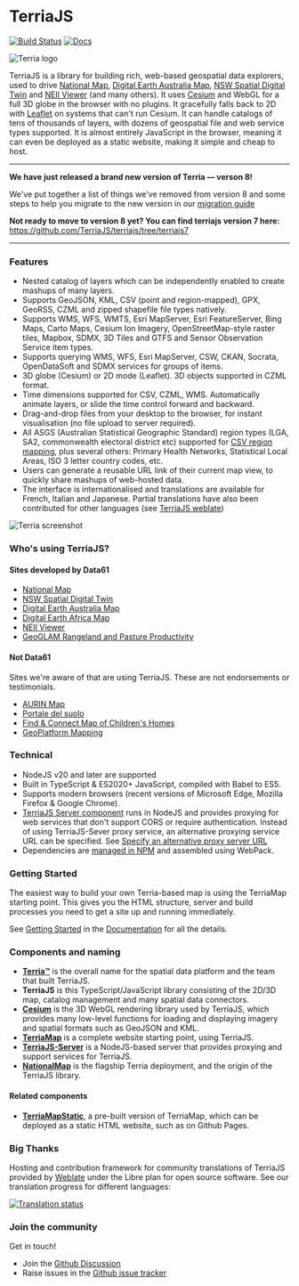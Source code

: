 # TerriaJS

[![Build Status](https://github.com/TerriaJS/terriajs/actions/workflows/ci.yml/badge.svg?branch=main&event=push)](https://github.com/TerriaJS/terriajs/actions/workflows/ci.yml) [![Docs](https://img.shields.io/badge/docs-online-blue.svg)](https://docs.terria.io/)

![Terria logo](terria-logo.png "Terria logo")

TerriaJS is a library for building rich, web-based geospatial data explorers, used to drive [National Map](https://nationalmap.gov.au), [Digital Earth Australia Map](https://maps.dea.ga.gov.au/), [NSW Spatial Digital Twin](https://nsw.digitaltwin.terria.io/) and [NEII Viewer](https://neii.gov.au/viewer/) (and many others). It uses [Cesium](https://cesiumjs.org) and WebGL for a full 3D globe in the browser with no plugins. It gracefully falls back to 2D with [Leaflet](https://leafletjs.com/) on systems that can't run Cesium. It can handle catalogs of tens of thousands of layers, with dozens of geospatial file and web service types supported. It is almost entirely JavaScript in the browser, meaning it can even be deployed as a static website, making it simple and cheap to host.

---

**We have just released a brand new version of Terria &mdash; verson 8!**

We've put together a list of things we've removed from version 8 and some steps to help you migrate to the new version in our [migration guide](https://docs.terria.io/guide/contributing/migration-guide/)

**Not ready to move to version 8 yet? You can find terriajs version 7 here:** https://github.com/TerriaJS/terriajs/tree/terriajs7

---

### Features

- Nested catalog of layers which can be independently enabled to create mashups of many layers.
- Supports GeoJSON, KML, CSV (point and region-mapped), GPX, GeoRSS, CZML and zipped shapefile file types natively.
- Supports WMS, WFS, WMTS, Esri MapServer, Esri FeatureServer, Bing Maps, Carto Maps, Cesium Ion Imagery, OpenStreetMap-style raster tiles, Mapbox, SDMX, 3D Tiles and GTFS and Sensor Observation Service item types.
- Supports querying WMS, WFS, Esri MapServer, CSW, CKAN, Socrata, OpenDataSoft and SDMX services for groups of items.
- 3D globe (Cesium) or 2D mode (Leaflet). 3D objects supported in CZML format.
- Time dimensions supported for CSV, CZML, WMS. Automatically animate layers, or slide the time control forward and backward.
- Drag-and-drop files from your desktop to the browser, for instant visualisation (no file upload to server required).
- All ASGS (Australian Statistical Geographic Standard) region types (LGA, SA2, commonwealth electoral district etc) supported for [CSV region mapping](https://github.com/TerriaJS/nationalmap/wiki/csv-geo-au), plus several others: Primary Health Networks, Statistical Local Areas, ISO 3 letter country codes, etc.
- Users can generate a reusable URL link of their current map view, to quickly share mashups of web-hosted data.
- The interface is internationalised and translations are available for French, Italian and Japanese. Partial translations have also been contributed for other languages (see [TerriaJS weblate](https://hosted.weblate.org/engage/terriajs/))

![Terria screenshot](terria-screenshot.png "Terria screenshot")

### Who's using TerriaJS?

#### Sites developed by Data61

- [National Map](https://nationalmap.gov.au)
- [NSW Spatial Digital Twin](https://nsw.digitaltwin.terria.io)
- [Digital Earth Australia Map](https://maps.dea.ga.gov.au)
- [Digital Earth Africa Map](https://maps.digitalearth.africa)
- [NEII Viewer](https://neii.org.au/viewer)
- [GeoGLAM Rangeland and Pasture Productivity](https://map.geo-rapp.org/)

#### Not Data61

Sites we're aware of that are using TerriaJS. These are not endorsements or testimonials.

- [AURIN Map](http://map.aurin.org.au/)
- [Portale del suolo](http://www.sardegnaportalesuolo.it/webgis/)
- [Find & Connect Map of Children's Homes](https://map.findandconnect.gov.au/)
- [GeoPlatform Mapping](https://terriamap.geoplatform.gov/)

### Technical

- NodeJS v20 and later are supported
- Built in TypeScript & ES2020+ JavaScript, compiled with Babel to ES5.
- Supports modern browsers (recent versions of Microsoft Edge, Mozilla Firefox & Google Chrome).
- [TerriaJS Server component](https://github.com/TerriajS/TerriaJS-Server) runs in NodeJS and provides proxying for web services that don't support CORS or require authentication. Instead of using TerriaJS-Sever proxy service, an alternative proxying service URL can be specified. See [Specify an alternative proxy server URL](/doc/connecting-to-data/cross-origin-resource-sharing.md)
- Dependencies are [managed in NPM](https://www.npmjs.com/~terria) and assembled using WebPack.

### Getting Started

The easiest way to build your own Terria-based map is using the TerriaMap starting point. This gives you the HTML structure, server and build processes you need to get a site up and running immediately.

See [Getting Started](https://docs.terria.io/guide/getting-started/) in the [Documentation](https://docs.terria.io/guide/) for all the details.

### Components and naming

- **[Terria™](http://terria.io)** is the overall name for the spatial data platform and the team that built TerriaJS.
- **TerriaJS** is this TypeScript/JavaScript library consisting of the 2D/3D map, catalog management and many spatial data connectors.
- **[Cesium](https://github.com/TerriaJS/Cesium)** is the 3D WebGL rendering library used by TerriaJS, which provides many low-level functions for loading and displaying imagery and spatial formats such as GeoJSON and KML.
- **[TerriaMap](https://github.com/TerriaJS/TerriaMap)** is a complete website starting point, using TerriaJS.
- **[TerriaJS-Server](https://github.com/TerriaJS/TerriaJS-Server)** is a NodeJS-based server that provides proxying and support services for TerriaJS.
- **[NationalMap](https://github.com/NICTA/NationalMap)** is the flagship Terria deployment, and the origin of the TerriaJS library.

#### Related components

- **[TerriaMapStatic](https://github.com/terriajs/terriamap-static)**, a pre-built version of TerriaMap, which can be deployed as a static HTML website, such as on Github Pages.

### Big Thanks

Hosting and contribution framework for community translations of TerriaJS provided by [Weblate](https://weblate.org/en/) under the Libre plan for open source software. See our translation progress for different languages:

<a href="https://hosted.weblate.org/engage/terriajs/">
<img src="https://hosted.weblate.org/widgets/terriajs/-/terriajsnext/multi-auto.svg" alt="Translation status" />
</a>

### Join the community

Get in touch!

- Join the [Github Discussion](https://github.com/TerriaJS/terriajs/discussions)
- Raise issues in the [Github issue tracker](https://github.com/TerriaJS/terriajs/issues/new)
